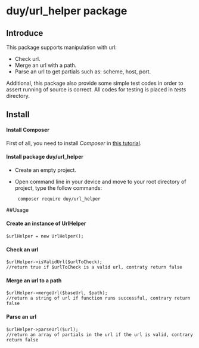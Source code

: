 # duy/url_helper package
## Introduce
This package supports manipulation with url:

+ Check url.
+ Merge an url with a path.
+ Parse an url to get partials such as: scheme, host, port.
 
 Additional, this package also provide some simple test codes in order to assert running of source is correct. All codes for testing is placed in *tests* directory.
 
 ## Install
 #### Install Composer
  First of all, you need to install *Composer* in [this tutorial](https://getcomposer.org/doc/00-intro.md#installation-linux-unix-osx).
  
 #### Install package duy/url_helper
 * Create an empty project.
 
 * Open command line in your device and move to your root directory of project, type the follow commands: 
        
        composer require duy/url_helper
  ##Usage
 #### Create an instance of UrlHelper
    $urlHelper = new UrlHelper();
 #### Check an url
    $urlHelper->isValidUrl($urlToCheck);
    //return true if $urlToCheck is a valid url, contraty return false
 #### Merge an url to a path
    $urlHelper->mergeUrl($baseUrl, $path);
    //return a string of url if function runs successful, contrary return false
 
 #### Parse an url
    $urlHelper->parseUrl($url);
    //return an array of partials in the url if the url is valid, contrary return false